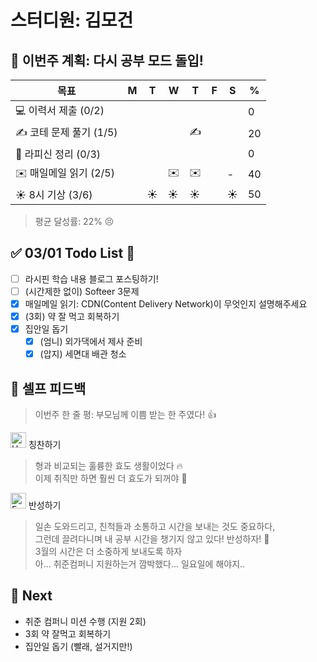 # 스터디원: 김모건

## 🚀 이번주 계획: 다시 공부 모드 돌입!

| 목표                    | M   | T   | W   | T   | F   | S   | %   |
| ----------------------- | --- | --- | --- | --- | --- | --- | --- |
| 💻 이력서 제출 (0/2)    |     |     |     |     |     |     | 0   |
| ✍️ 코테 문제 풀기 (1/5) |     |     |     | ✍️  |     |     | 20  |
| 📜 라피신 정리 (0/3)    |     |     |     |     |     |     | 0   |
| ✉️ 매일메일 읽기 (2/5)  |     |     | ✉️  | ✉️  |     | -   | 40  |
| ☀️ 8시 기상 (3/6)       |     | ☀️  | ☀️  | ☀️  |     | ☀️  | 50  |

> 평균 달성률: 22% 😣<br>

## ✅ 03/01 Todo List 🌅

- [ ] 라시핀 학습 내용 블로그 포스팅하기!
- [ ] (시간제한 없이) Softeer 3문제
- [x] 매일메일 읽기: CDN(Content Delivery Network)이 무엇인지 설명해주세요
- [x] (3회) 약 잘 먹고 회복하기
- [x] 집안일 돕기
  - [x] (엄니) 외가댁에서 제사 준비
  - [x] (압지) 세면대 배관 청소

## 🎉 셀프 피드백

> 이번주 한 줄 평: 부모님께 이쁨 받는 한 주였다! 👍 <br>

<img src="https://raw.githubusercontent.com/Tarikul-Islam-Anik/Animated-Fluent-Emojis/master/Emojis/Smilies/Hugging%20Face.png" alt="Hugging Face" width="25" height="25"> 칭찬하기 </img>

> 형과 비교되는 훌륭한 효도 생활이었다 🔥 <br>
> 이제 취직만 하면 훨씬 더 효도가 되꺼야 🤣 <br>

<img src="https://raw.githubusercontent.com/Tarikul-Islam-Anik/Animated-Fluent-Emojis/master/Emojis/Smilies/Face%20with%20Monocle.png" alt="Face with Monocle" width="25" height="25"> 반성하기</img>

> 일손 도와드리고, 친척들과 소통하고 시간을 보내는 것도 중요하다, <br>
> 그런데 끌려다니며 내 공부 시간을 챙기지 않고 있다! 반성하자! 🥹 <br>
> 3월의 시간은 더 소중하게 보내도록 하자 <br>
> 아... 취준컴퍼니 지원하는거 깜박했다... 일요일에 해야지.. <br>

## 🌱 Next

- 취준 컴퍼니 미션 수행 (지원 2회)
- 3회 약 잘먹고 회복하기
- 집안일 돕기 (빨래, 설거지만!)

